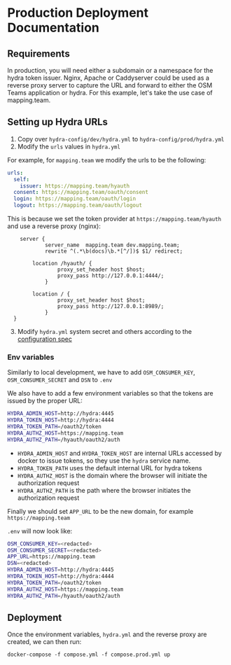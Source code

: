 # Production Deployment Documentation 

## Requirements
In production, you will need either a subdomain or a namespace for the hydra token issuer. Nginx, Apache or Caddyserver could be used as a reverse proxy server to capture the URL and forward to either the OSM Teams application or hydra. For this example, let's take the use case of mapping.team. 

## Setting up Hydra URLs
1. Copy over `hydra-config/dev/hydra.yml` to `hydra-config/prod/hydra.yml`
2. Modify the `urls` values in `hydra.yml` 

For example, for `mapping.team` we modify the urls to be the following:
```yaml
urls:
  self:
    issuer: https://mapping.team/hyauth
  consent: https://mapping.team/oauth/consent
  login: https://mapping.team/oauth/login
  logout: https://mapping.team/oauth/logout
```

This is because we set the token provider at `https://mapping.team/hyauth` and use a reverse proxy (nginx):
```nginx
	server {
       		server_name  mapping.team dev.mapping.team;
        	rewrite ^(.*\b(docs)\b.*[^/])$ $1/ redirect;

		location /hyauth/ {
          		proxy_set_header host $host;
          		proxy_pass http://127.0.0.1:4444/;
        	}

		location / {
          		proxy_set_header host $host;
          		proxy_pass http://127.0.0.1:8989/;
        	}
  }
```

3. Modify `hydra.yml` system secret and others according to the [configuration spec](https://www.ory.sh/hydra/docs/reference/configuration/)

### Env variables
Similarly to local development, we have to add `OSM_CONSUMER_KEY`, `OSM_CONSUMER_SECRET` and `DSN` to `.env`

We also have to add a few environment variables so that the tokens are issued by the proper URL:
```bash
HYDRA_ADMIN_HOST=http://hydra:4445
HYDRA_TOKEN_HOST=http://hydra:4444
HYDRA_TOKEN_PATH=/oauth2/token
HYDRA_AUTHZ_HOST=https://mapping.team
HYDRA_AUTHZ_PATH=/hyauth/oauth2/auth
```

- `HYDRA_ADMIN_HOST` and `HYDRA_TOKEN_HOST` are internal URLs accessed by docker to issue tokens, so they use the `hydra` service name.
- `HYDRA_TOKEN_PATH` uses the default internal URL for hydra tokens
- `HYDRA_AUTHZ_HOST` is the domain where the browser will initiate the authorization request
- `HYDRA_AUTHZ_PATH` is the path where the browser initiates the authorization request

Finally we should set `APP_URL` to be the new domain, for example `https://mapping.team`

`.env` will now look like:
```sh
OSM_CONSUMER_KEY=<redacted>
OSM_CONSUMER_SECRET=<redacted>
APP_URL=https://mapping.team
DSN=<redacted>
HYDRA_ADMIN_HOST=http://hydra:4445
HYDRA_TOKEN_HOST=http://hydra:4444
HYDRA_TOKEN_PATH=/oauth2/token
HYDRA_AUTHZ_HOST=https://mapping.team
HYDRA_AUTHZ_PATH=/hyauth/oauth2/auth
```

## Deployment
Once the environment variables, `hydra.yml` and the reverse proxy are created, we can then run:

```docker
docker-compose -f compose.yml -f compose.prod.yml up
```